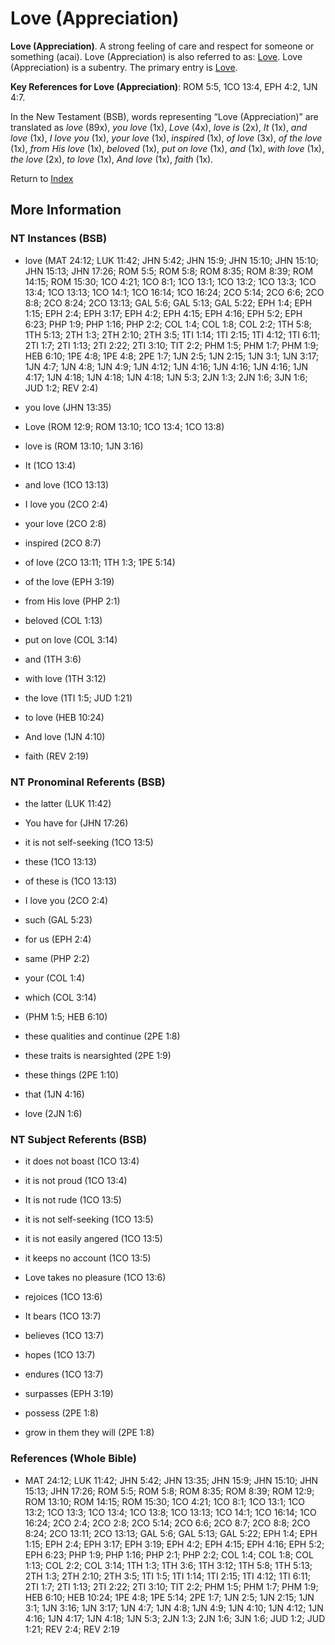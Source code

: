 # Love (Appreciation)
**Love (Appreciation)**. 
A strong feeling of care and respect for someone or something (acai). 
Love (Appreciation) is also referred to as: 
[Love](Love.md). 
Love (Appreciation) is a subentry. The primary entry is 
[Love](Love.md). 


**Key References for Love (Appreciation)**: 
ROM 5:5, 1CO 13:4, EPH 4:2, 1JN 4:7. 




In the New Testament (BSB), words representing “Love (Appreciation)” are translated as 
*love* (89x), *you love* (1x), *Love* (4x), *love is* (2x), *It* (1x), *and love* (1x), *I love you* (1x), *your love* (1x), *inspired* (1x), *of love* (3x), *of the love* (1x), *from His love* (1x), *beloved* (1x), *put on love* (1x), *and* (1x), *with love* (1x), *the love* (2x), *to love* (1x), *And love* (1x), *faith* (1x). 


Return to [Index](00-Index.md)

## More Information

### NT Instances (BSB)

* love (MAT 24:12; LUK 11:42; JHN 5:42; JHN 15:9; JHN 15:10; JHN 15:10; JHN 15:13; JHN 17:26; ROM 5:5; ROM 5:8; ROM 8:35; ROM 8:39; ROM 14:15; ROM 15:30; 1CO 4:21; 1CO 8:1; 1CO 13:1; 1CO 13:2; 1CO 13:3; 1CO 13:4; 1CO 13:13; 1CO 14:1; 1CO 16:14; 1CO 16:24; 2CO 5:14; 2CO 6:6; 2CO 8:8; 2CO 8:24; 2CO 13:13; GAL 5:6; GAL 5:13; GAL 5:22; EPH 1:4; EPH 1:15; EPH 2:4; EPH 3:17; EPH 4:2; EPH 4:15; EPH 4:16; EPH 5:2; EPH 6:23; PHP 1:9; PHP 1:16; PHP 2:2; COL 1:4; COL 1:8; COL 2:2; 1TH 5:8; 1TH 5:13; 2TH 1:3; 2TH 2:10; 2TH 3:5; 1TI 1:14; 1TI 2:15; 1TI 4:12; 1TI 6:11; 2TI 1:7; 2TI 1:13; 2TI 2:22; 2TI 3:10; TIT 2:2; PHM 1:5; PHM 1:7; PHM 1:9; HEB 6:10; 1PE 4:8; 1PE 4:8; 2PE 1:7; 1JN 2:5; 1JN 2:15; 1JN 3:1; 1JN 3:17; 1JN 4:7; 1JN 4:8; 1JN 4:9; 1JN 4:12; 1JN 4:16; 1JN 4:16; 1JN 4:16; 1JN 4:17; 1JN 4:18; 1JN 4:18; 1JN 4:18; 1JN 5:3; 2JN 1:3; 2JN 1:6; 3JN 1:6; JUD 1:2; REV 2:4)

* you love (JHN 13:35)

* Love (ROM 12:9; ROM 13:10; 1CO 13:4; 1CO 13:8)

* love is (ROM 13:10; 1JN 3:16)

* It (1CO 13:4)

* and love (1CO 13:13)

* I love you (2CO 2:4)

* your love (2CO 2:8)

* inspired (2CO 8:7)

* of love (2CO 13:11; 1TH 1:3; 1PE 5:14)

* of the love (EPH 3:19)

* from His love (PHP 2:1)

* beloved (COL 1:13)

* put on love (COL 3:14)

* and (1TH 3:6)

* with love (1TH 3:12)

* the love (1TI 1:5; JUD 1:21)

* to love (HEB 10:24)

* And love (1JN 4:10)

* faith (REV 2:19)



### NT Pronominal Referents (BSB)

* the latter (LUK 11:42)

* You have for (JHN 17:26)

* it is not self-seeking (1CO 13:5)

* these (1CO 13:13)

* of these is (1CO 13:13)

* I love you (2CO 2:4)

* such (GAL 5:23)

* for us (EPH 2:4)

* same (PHP 2:2)

* your (COL 1:4)

* which (COL 3:14)

*  (PHM 1:5; HEB 6:10)

* these qualities and continue (2PE 1:8)

* these traits is nearsighted (2PE 1:9)

* these things (2PE 1:10)

* that (1JN 4:16)

* love (2JN 1:6)



### NT Subject Referents (BSB)

* it does not boast (1CO 13:4)

* it is not proud (1CO 13:4)

* It is not rude (1CO 13:5)

* it is not self-seeking (1CO 13:5)

* it is not easily angered (1CO 13:5)

* it keeps no account (1CO 13:5)

* Love takes no pleasure (1CO 13:6)

* rejoices (1CO 13:6)

* It bears (1CO 13:7)

* believes (1CO 13:7)

* hopes (1CO 13:7)

* endures (1CO 13:7)

* surpasses (EPH 3:19)

* possess (2PE 1:8)

* grow in them they will (2PE 1:8)



### References (Whole Bible)

* MAT 24:12; LUK 11:42; JHN 5:42; JHN 13:35; JHN 15:9; JHN 15:10; JHN 15:13; JHN 17:26; ROM 5:5; ROM 5:8; ROM 8:35; ROM 8:39; ROM 12:9; ROM 13:10; ROM 14:15; ROM 15:30; 1CO 4:21; 1CO 8:1; 1CO 13:1; 1CO 13:2; 1CO 13:3; 1CO 13:4; 1CO 13:8; 1CO 13:13; 1CO 14:1; 1CO 16:14; 1CO 16:24; 2CO 2:4; 2CO 2:8; 2CO 5:14; 2CO 6:6; 2CO 8:7; 2CO 8:8; 2CO 8:24; 2CO 13:11; 2CO 13:13; GAL 5:6; GAL 5:13; GAL 5:22; EPH 1:4; EPH 1:15; EPH 2:4; EPH 3:17; EPH 3:19; EPH 4:2; EPH 4:15; EPH 4:16; EPH 5:2; EPH 6:23; PHP 1:9; PHP 1:16; PHP 2:1; PHP 2:2; COL 1:4; COL 1:8; COL 1:13; COL 2:2; COL 3:14; 1TH 1:3; 1TH 3:6; 1TH 3:12; 1TH 5:8; 1TH 5:13; 2TH 1:3; 2TH 2:10; 2TH 3:5; 1TI 1:5; 1TI 1:14; 1TI 2:15; 1TI 4:12; 1TI 6:11; 2TI 1:7; 2TI 1:13; 2TI 2:22; 2TI 3:10; TIT 2:2; PHM 1:5; PHM 1:7; PHM 1:9; HEB 6:10; HEB 10:24; 1PE 4:8; 1PE 5:14; 2PE 1:7; 1JN 2:5; 1JN 2:15; 1JN 3:1; 1JN 3:16; 1JN 3:17; 1JN 4:7; 1JN 4:8; 1JN 4:9; 1JN 4:10; 1JN 4:12; 1JN 4:16; 1JN 4:17; 1JN 4:18; 1JN 5:3; 2JN 1:3; 2JN 1:6; 3JN 1:6; JUD 1:2; JUD 1:21; REV 2:4; REV 2:19




